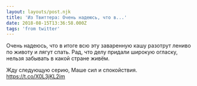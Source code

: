 ```yaml
---
layout: layouts/post.njk
title: 'Из Твиттера: Очень надеюсь, что в...'
date: 2018-08-15T13:36:58.000Z
tags: 'from twitter'
---
```



Очень надеюсь, что в итоге всю эту заваренную кашу разотрут лениво по животу и лягут спать. Рад, что делу придали широкую огласку, нельзя забывать в какой стране живём. 

Жду следующую серию, Маше сил и спокойствия. https://t.co/X0L3jKL2im

